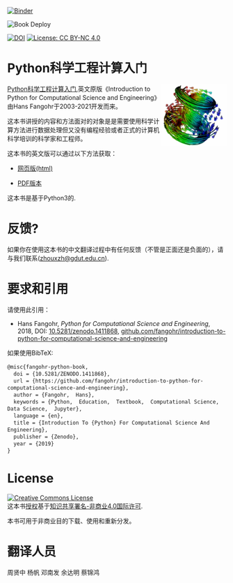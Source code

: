[![Binder](https://mybinder.org/badge.svg)](https://mybinder.org/v2/gh/fangohr/introduction-to-python-for-computational-science-and-engineering/master?urlpath=tree/book/index.ipynb)
<!-- markdown-link-check-disable -->
<!-- TODO: Enable this AFTER first merge and deploy to master! -->
![Book Deploy](https://github.com/fangohr/introduction-to-python-for-computational-science-and-engineering/workflows/Book%20Deploy/badge.svg)
<!-- markdown-link-check-enable -->
[![DOI](https://zenodo.org/badge/DOI/10.5281/zenodo.1411868.svg)](https://doi.org/10.5281/zenodo.1411868)
[![License: CC BY-NC 4.0](https://img.shields.io/badge/License-CC%20BY--NC%204.0-lightgrey.svg)](https://creativecommons.org/licenses/by-nc/4.0/)

# Python科学工程计算入门

<a href="https://fangohr.github.io/introduction-to-python-for-computational-science-and-engineering/book.pdf">
<img src="static/images/logo.png" style="float" align="right" width="30%">
</a>

[Python科学工程计算入门](https://github.com/fangohr/introduction-to-python-for-computational-science-and-engineering/blob/review-readme-2018-09-08/Readme.md),英文原版《Introduction to Python for Computational Science and Engineering》由Hans Fangohr于2003-2021开发而来。

这本书讲授的内容和方法面对的对象是是需要使用科学计算方法进行数据处理但又没有编程经验或者正式的计算机科学培训的科学家和工程师。

这本书的英文版可以通过以下方法获取：
- [网页版(html)](https://fangohr.github.io/introduction-to-python-for-computational-science-and-engineering/)
<!-- markdown-link-check-enable -->
<!-- TODO: Enable this AFTER first merge and deploy to master! -->
- [PDF版本](https://fangohr.github.io/introduction-to-python-for-computational-science-and-engineering/book.pdf)
<!-- markdown-link-check-enable -->


这本书是基于Python3的.



# 反馈?

如果你在使用这本书的中文翻译过程中有任何反馈（不管是正面还是负面的），请与我们联系(zhouxzh@gdut.edu.cn).

# 要求和引用

请使用此引用：

* Hans Fangohr, *Python for Computational Science and Engineering*,
  2018, DOI: [10.5281/zenodo.1411868](https://doi.org/10.5281/zenodo.1411868), [github.com/fangohr/introduction-to-python-for-computational-science-and-engineering](https://github.com/fangohr/introduction-to-python-for-computational-science-and-engineering/blob/master/Readme.md)
  
如果使用BibTeX:
```
@misc{fangohr-python-book,
  doi = {10.5281/ZENODO.1411868},
  url = {https://github.com/fangohr/introduction-to-python-for-computational-science-and-engineering},
  author = {Fangohr,  Hans},
  keywords = {Python,  Education,  Textbook,  Computational Science,  Data Science,  Jupyter},
  language = {en},
  title = {Introduction To {Python} For Computational Science And Engineering},
  publisher = {Zenodo},
  year = {2019}
}
```

# License

<a rel="license" href="http://creativecommons.org/licenses/by-nc/4.0/"><img alt="Creative Commons License" style="border-width:0" src="https://i.creativecommons.org/l/by-nc/4.0/88x31.png" /></a><br />这本书<a href="https://raw.githubusercontent.com/fangohr/introduction-to-python-for-computational-science-and-engineering/master/LICENSE.TXT">授权</a>基于<a rel="license" href="http://creativecommons.org/licenses/by-nc/4.0/">知识共享署名-非商业4.0国际许可</a>.

本书可用于非商业目的下载、使用和重新分发。

# 翻译人员

周贤中
杨帆
邓南发
余达明
蔡锦鸿


